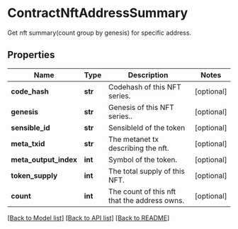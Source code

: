 # ContractNftAddressSummary

Get nft summary(count group by genesis) for specific address.
## Properties
Name | Type | Description | Notes
------------ | ------------- | ------------- | -------------
**code_hash** | **str** | Codehash of this NFT series. | [optional] 
**genesis** | **str** | Genesis of this NFT series.. | [optional] 
**sensible_id** | **str** | SensibleId of the token | [optional] 
**meta_txid** | **str** | The metanet tx describing the nft. | [optional] 
**meta_output_index** | **int** | Symbol of the token. | [optional] 
**token_supply** | **int** | The total supply of this NFT. | [optional] 
**count** | **int** | The count of this nft that the address owns. | [optional] 

[[Back to Model list]](../README.md#documentation-for-models) [[Back to API list]](../README.md#documentation-for-api-endpoints) [[Back to README]](../README.md)


